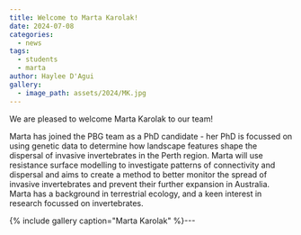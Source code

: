 ```yaml
---
title: Welcome to Marta Karolak!
date: 2024-07-08
categories:
  - news
tags:
  - students
  - marta
author: Haylee D'Agui
gallery:
  - image_path: assets/2024/MK.jpg
---
```


We are pleased to welcome Marta Karolak to our team! 

Marta has joined the PBG team as a PhD candidate - her PhD is focussed on using genetic data to determine how landscape features shape the dispersal of invasive invertebrates in the Perth region. Marta will use resistance surface modelling to investigate patterns of connectivity and dispersal and aims to create a method to better monitor the spread of invasive invertebrates and prevent their further expansion in Australia. Marta has a background in terrestrial ecology, and a keen interest in research focussed on invertebrates.


{% include gallery caption="Marta Karolak" %}---